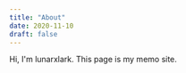 ```yaml
---
title: "About"
date: 2020-11-10
draft: false
---
```


Hi, I'm lunarxlark. This page is my memo site.
